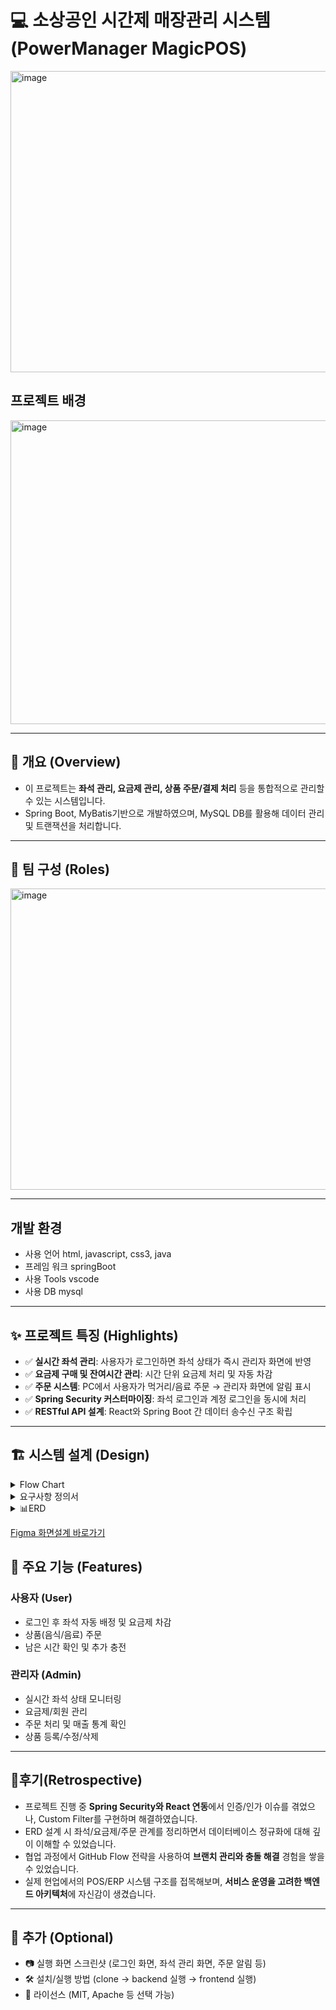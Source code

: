 # 💻 소상공인 시간제 매장관리 시스템 (PowerManager MagicPOS)
<img width="859" height="482" alt="image" src="https://github.com/user-attachments/assets/32c324e7-0156-4c0f-8f0b-29b2b2b9db72" />

## 프로젝트 배경 
<img width="859" height="486" alt="image" src="https://github.com/user-attachments/assets/e2e3f0aa-115f-4692-a6a1-7f80b1dff2ec" />

---

## 📌 개요 (Overview)
- 이 프로젝트는 **좌석 관리, 요금제 관리, 상품 주문/결제 처리** 등을 통합적으로 관리할 수 있는 시스템입니다.  
- Spring Boot, MyBatis기반으로 개발하였으며, MySQL DB를 활용해 데이터 관리 및 트랜잭션을 처리합니다.  

---

## 👥 팀 구성 (Roles)
<img width="847" height="482" alt="image" src="https://github.com/user-attachments/assets/dd9f1e5f-4020-46cc-908c-9e6df9733589" />

---
## 개발 환경 
- 사용 언어
  html, javascript, css3, java
- 프레임 워크
  springBoot
- 사용 Tools
  vscode
- 사용 DB
  mysql
  
---

## ✨ 프로젝트 특징 (Highlights)
- ✅ **실시간 좌석 관리**: 사용자가 로그인하면 좌석 상태가 즉시 관리자 화면에 반영  
- ✅ **요금제 구매 및 잔여시간 관리**: 시간 단위 요금제 처리 및 자동 차감  
- ✅ **주문 시스템**: PC에서 사용자가 먹거리/음료 주문 → 관리자 화면에 알림 표시  
- ✅ **Spring Security 커스터마이징**: 좌석 로그인과 계정 로그인을 동시에 처리  
- ✅ **RESTful API 설계**: React와 Spring Boot 간 데이터 송수신 구조 확립  

---

## 🏗️ 시스템 설계 (Design)

<details>
  <summary>Flow Chart</summary>
  <img width="2500" height="2414" alt="화면이동흐름도" src="https://github.com/user-attachments/assets/b959dabb-f330-4263-8f14-eb7002a49111" />
</details>

<details>
  <summary>요구사항 정의서</summary>
  <img width="602" height="527" alt="image" src="https://github.com/user-attachments/assets/76e5e044-8b33-489d-8ccd-245429afd34e" />
</details>

<details>
  <summary>📊ERD</summary>
  <img width="2470" height="874" alt="소상공인 매장관리 시스템 (2)" src="https://github.com/user-attachments/assets/6483388e-3baa-43f3-9b4e-fe596861f1f1" />
</details>



[Figma 화면설계 바로가기](https://www.figma.com/design/6iwS9UY0lueFwxBOsccpAJ/POSRanger?node-id=0-1&t=gfZO85VLxMjnhKrK-1)




## 🚀 주요 기능 (Features)
### 사용자 (User)
- 로그인 후 좌석 자동 배정 및 요금제 차감
- 상품(음식/음료) 주문
- 남은 시간 확인 및 추가 충전

### 관리자 (Admin)
- 실시간 좌석 상태 모니터링
- 요금제/회원 관리
- 주문 처리 및 매출 통계 확인
- 상품 등록/수정/삭제

---

## 🙌후기(Retrospective)
- 프로젝트 진행 중 **Spring Security와 React 연동**에서 인증/인가 이슈를 겪었으나, Custom Filter를 구현하며 해결하였습니다.  
- ERD 설계 시 좌석/요금제/주문 관계를 정리하면서 데이터베이스 정규화에 대해 깊이 이해할 수 있었습니다.  
- 협업 과정에서 GitHub Flow 전략을 사용하여 **브랜치 관리와 충돌 해결** 경험을 쌓을 수 있었습니다.  
- 실제 현업에서의 POS/ERP 시스템 구조를 접목해보며, **서비스 운영을 고려한 백엔드 아키텍처**에 자신감이 생겼습니다.  

---

## 📌 추가 (Optional)
- 📷 실행 화면 스크린샷 (로그인 화면, 좌석 관리 화면, 주문 알림 등)  
- 🛠️ 설치/실행 방법 (clone → backend 실행 → frontend 실행)  
- 📄 라이선스 (MIT, Apache 등 선택 가능)  
